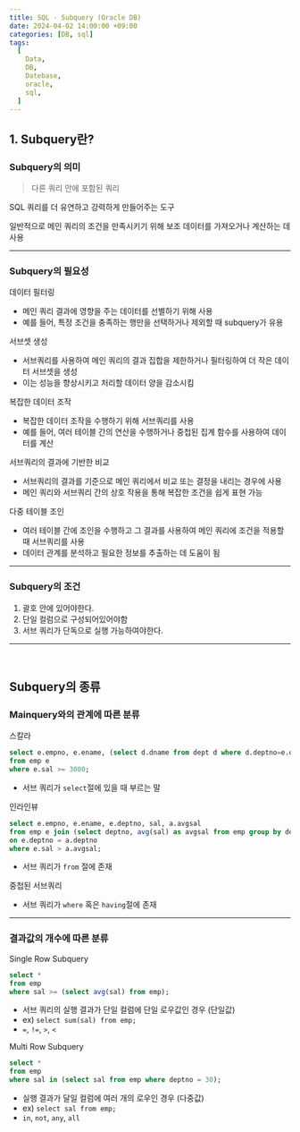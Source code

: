 ```yaml
---
title: SQL - Subquery (Oracle DB)
date: 2024-04-02 14:00:00 +09:00
categories: [DB, sql]
tags:
  [
    Data,
    DB,
    Datebase,
    oracle,
    sql,
  ]
---
```


## 1. Subquery란?

### Subquery의 의미

> 다른 쿼리 안에 포함된 쿼리

SQL 쿼리를 더 유연하고 강력하게 만들어주는 도구

일반적으로 메인 쿼리의 조건을 만족시키기 위해 보조 데이터를 가져오거나 계산하는 데 사용

<hr>

### Subquery의 필요성

데이터 필터링
- 메인 쿼리 결과에 영향을 주는 데이터를 선별하기 위해 사용
- 예를 들어, 특정 조건을 충족하는 행만을 선택하거나 제외할 때 subquery가 유용

서브셋 생성
- 서브쿼리를 사용하여 메인 쿼리의 결과 집합을 제한하거나 필터링하여 더 작은 데이터 서브셋을 생성
- 이는 성능을 향상시키고 처리할 데이터 양을 감소시킴

복잡한 데이터 조작
- 복잡한 데이터 조작을 수행하기 위해 서브쿼리를 사용
- 예를 들어, 여러 테이블 간의 연산을 수행하거나 중첩된 집계 함수를 사용하여 데이터를 계산

서브쿼리의 결과에 기반한 비교
- 서브쿼리의 결과를 기준으로 메인 쿼리에서 비교 또는 결정을 내리는 경우에 사용
- 메인 쿼리와 서브쿼리 간의 상호 작용을 통해 복잡한 조건을 쉽게 표현 가능

다중 테이블 조인
- 여러 테이블 간에 조인을 수행하고 그 결과를 사용하여 메인 쿼리에 조건을 적용할 때 서브쿼리를 사용
- 데이터 관계를 분석하고 필요한 정보를 추출하는 데 도움이 됨

<hr>

### Subquery의 조건

1. 괄호 안에 있어야한다.
2. 단일 컬럼으로 구성되어있어야함
3. 서브 쿼리가 단독으로 실행 가능하여야한다.

<hr><br>

## Subquery의 종류

### Mainquery와의 관계에 따른 분류

스칼라

```sql
select e.empno, e.ename, (select d.dname from dept d where d.deptno=e.deptno) as dname
from emp e
where e.sal >= 3000;
```

- 서브 쿼리가 `select`절에 있을 때 부르는 말
  
인라인뷰

```sql
select e.empno, e.ename, e.deptno, sal, a.avgsal
from emp e join (select deptno, avg(sal) as avgsal from emp group by deptno) a
on e.deptno = a.deptno
where e.sal > a.avgsal;
```

- 서브 쿼리가 `from` 절에 존재 

중첩된 서브쿼리
- 서브 쿼리가 `where` 혹은 `having`절에 존재

<hr>

### 결과값의 개수에 따른 분류

Single Row Subquery

```sql
select *
from emp
where sal >= (select avg(sal) from emp);
```

- 서브 쿼리의 실행 결과가 단일 컬럼에 단일 로우값인 경우 (단일값)
- ex) `select sum(sal) from emp;`
- `=`, `!=`, `>`, `<`

Multi Row Subquery

```sql
select *
from emp
where sal in (select sal from emp where deptno = 30);
```

- 실행 결과가 달일 컬럼에 여러 개의 로우인 경우 (다중값)
- ex) `select sal from emp;`
- `in`, `not`, `any`, `all`

  